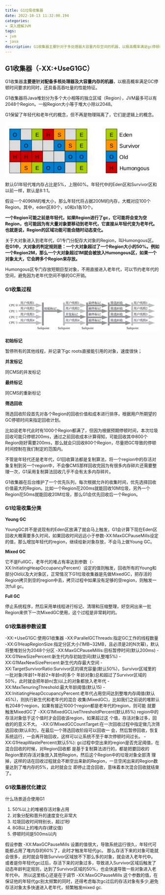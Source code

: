 ```yaml
---
title: G1垃圾收集器
date: 2022-10-13 11:32:00.194
categories: 
- 深入理解JVM
tags: 
- jvm
- java
description: G1收集器主要针对于多处理器大容量内存空间的机器，以极高概率满足gc停顿时间要求的同时，还具备高吞吐量性能特性。
---
```


## G1收集器（-XX:+UseG1GC）

G1收集器**主要是针对配备多核处理器及大容量内存的机器**，以极高概率满足GC停顿时间要求的同时，还具备高吞吐量的性能特征。

G1收集器将Java堆划分为多个大小相等的独立区域（Region），JVM最多可以有2048个Region。一般Region大小等于堆大小除以2048。

G1保留了年轻代和老年代的概念，但不再是物理隔离了，它们是逻辑上的概念。

![](../../images/jvm/1666161405548.jpg)

默认G1年轻代堆内存占比是5%，上限60%。年轻代中的Eden区和Survivor区和以前一样，默认是8:1:1。

假设一个4096M的堆大小，那么年轻代将占据200M的内存，大概对应100个Region。其中，eden区80个，s0和s1各10个。

**一个Region可能之前是年轻代，如果Region进行了gc，它可能将会变为空Region，也可能因为有大量对象要移动到老年代，它直接从年轻代变为老年代。也就是说，Region的区域功能可能会随时动态变化。**

关于大对象进入到老年代，G1专门分配存大对象的Region，叫Humongous区。**在G1中，大对象的判定规则是：一个大对象超过了一个Region大小的50%。例如一个Region2M，那么一个大对象超过1M就会被放入Humongous区，如果一个对象太大，它会跨多个Region来存放。**

Humongous区专门存放短期巨型对象，不用直接进入老年代，可以节约老年代的空间，避免因为老年代空间不够的GC开销。

### G1收集过程

![](../../images/jvm/1666162603728.jpg)

**初始标记**

暂停所有的其他线程，并记录下gc roots直接能引用的对象，速度很快；

**并发标记**

同CMS的并发标记

**最终标记**

同CMS的重新标记

**筛选回收**

筛选回收阶段首先对各个Region的回收价值和成本进行排序，根据用户所期望的GC停顿时间来指定回收计划。

比如说老年代此时有1000个Region都满了，但因为根据预期停顿时间，本次垃圾回收可能只停顿200ms，通过之前回收成本计算得知，可能回收其中800个Region刚好需要200ms，那么就会只回收800个Region，尽量把GC导致的停顿时间控制在我们制定的范围内。

不管是年轻代还是老年代，G1回收算法都是复制算法，将一个region中的存活对象复制到另一个region中，不会像CMS那样回收完因为有很多内存碎片还需要整理一次，G1采用复制算法回收几乎不会有太多内存碎片。

G1收集器在后台维护了一个优先队列，每次根据允许的收集时间，优先选择回收价值最大的Region。比如一个Region花200ms就能回收10M垃圾，另外一个Region花50ms就能回收20M垃圾，那么G1会优先回收后一个Region。



### G1垃圾收集分类

**Young GC**

YoungGC并不是说现有的Eden区放满了就会马上触发，G1会计算下现在Eden区回收大概需要多久时间，如果回收时间远远小于参数-XX:MaxGCPauseMills设定的值，那么增加年轻代的region，继续给新对象存放，不会马上做Young GC。

**Mixed GC**

它不是FullGC，老年代的堆占有率达到参数（-XX:InitiatingHeapOccupancyPercent）设定的值则触发，回收所有的Young和部分Old以及大对象区，正常情况下G1垃圾收集器是先做MixedGC，把存活的Region拷贝到空的region中去，拷贝过程中如果没有足够的空region，则触发一次full gc。

**Full GC**

停止系统程序，然后采用单线程进行标记、清理和压缩整理，好空闲出来一批Region来供下一次MixedGC使用，这个过程是非常耗时的。



### G1收集器参数设置

  -XX:+UseG1GC:使用G1收集器
  -XX:ParallelGCThreads:指定GC工作的线程数量
  -XX:G1HeapRegionSize:指定分区大小(1MB~32MB，且必须是2的N次幂)，默认将整堆划分为2048个分区
  -XX:MaxGCPauseMillis:目标暂停时间(默认200ms)
  -XX:G1NewSizePercent:新生代内存初始空间(默认整堆5%)
  -XX:G1MaxNewSizePercent:新生代内存最大空间
  -XX:TargetSurvivorRatio:Survivor区的填充容量(默认50%)，Survivor区域里的一批对象(年龄1+年龄2+年龄n的多个
年龄对象)总和超过了Survivor区域的50%，此时就会把年龄n(含)以上的对象都放入老年代
  -XX:MaxTenuringThreshold:最大年龄阈值(默认15)
  -XX:InitiatingHeapOccupancyPercent:老年代占用空间达到整堆内存阈值(默认45%)，则执行新生代和老年代的混合
收集(MixedGC)，比如我们之前说的堆默认有2048个region，如果有接近1000个region都是老年代的region，则可能
就要触发MixedGC了
 -XX:G1MixedGCLiveThresholdPercent(默认85%)  region中的存活对象低于这个值时才会回收该region，如果超过这
个值，存活对象过多，回收的的意义不大。
  -XX:G1MixedGCCountTarget:在一次回收过程中指定做几次筛选回收(默认8次)，在最后一个筛选回收阶段可以回收一
会，然后暂停回收，恢复系统运行，一会再开始回收，这样可以让系统不至于单次停顿时间过长。
  -XX:G1HeapWastePercent(默认5%): gc过程中空出来的region是否充足阈值，在混合回收的时候，对Region回收都
是基于复制算法进行的，都是把要回收的Region里的存活对象放入其他Region，然后这个Region中的垃圾对象全部清
理掉，这样的话在回收过程就会不断空出来新的Region，一旦空闲出来的Region数量达到了堆内存的5%，此时就会立
即停止混合回收，意味着本次混合回收就结束了。

### G1收集器优化建议

什么场景适合使用G1
1. 50%以上的堆被存活对象占用
2. 对象分配和晋升的速度变化非常大
3. 垃圾回收时间特别长，超过1秒
4. 8GB以上的堆内存(建议值)
5. 停顿时间是500ms以内



假设参数 -XX:MaxGCPauseMills 设置的值很大，导致系统运行很久，年轻代可能都占用了堆内存的60%了，此时才触发年轻代gc。
那么存活下来的对象可能就会很多，此时就会导致Survivor区域放不下那么多的对象，就会进入老年代中。
或者是你年轻代gc过后，存活下来的对象过多，导致进入Survivor区域后触发了动态年龄判定规则，达到了Survivor区域的50%，也会快速导致一些对象进入老年代中。
所以这里核心还是在于调节 -XX:MaxGCPauseMills 这个参数的值，在保证他的年轻代gc别太频繁的同时，还得考虑每次gc过后的存活对象有多少,避免存活对象太多快速进入老年代，频繁触发mixed gc.



